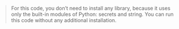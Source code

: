 > For this code, you don’t need to install any library, because it uses only the built-in modules of Python: secrets and string. You can run this code without any additional installation. 